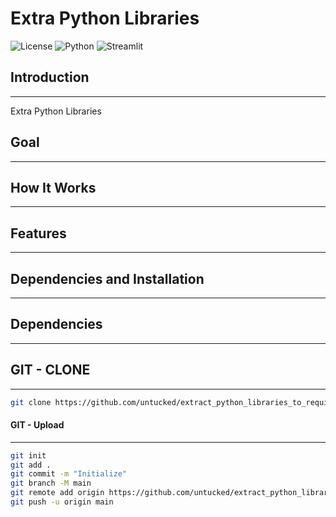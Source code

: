 # Extra Python Libraries
![License](https://img.shields.io/badge/license-MIT-blue.svg)
![Python](https://img.shields.io/badge/python-3.8%2B-blue.svg)
![Streamlit](https://img.shields.io/badge/Streamlit-1.25.0-blue.svg)


## Introduction
------------

Extra Python Libraries

## Goal
------------


## How It Works
------------


## Features
------------


## Dependencies and Installation
----------------------------


## Dependencies 
----------------------------

## GIT - CLONE
----------------------------
``` bash
git clone https://github.com/untucked/extract_python_libraries_to_requirements.git
```

#### GIT - Upload
----------------------------
``` bash
git init
git add .
git commit -m "Initialize"
git branch -M main
git remote add origin https://github.com/untucked/extract_python_libraries_to_requirements.git
git push -u origin main

```
